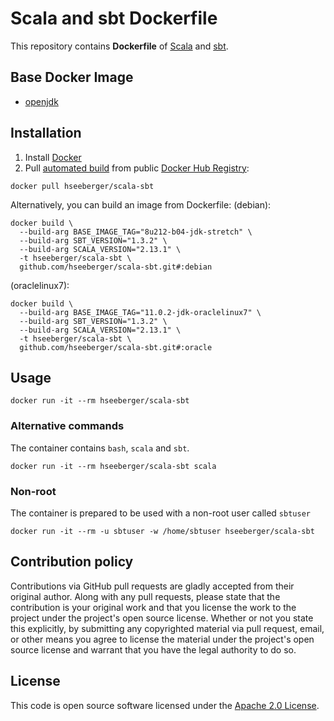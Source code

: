 # Scala and sbt Dockerfile

This repository contains **Dockerfile** of [Scala](http://www.scala-lang.org) and [sbt](http://www.scala-sbt.org).


## Base Docker Image ##

* [openjdk](https://hub.docker.com/_/openjdk)


## Installation ##

1. Install [Docker](https://www.docker.com)
2. Pull [automated build](https://hub.docker.com/r/hseeberger/scala-sbt/) from public [Docker Hub Registry](https://registry.hub.docker.com):
```
docker pull hseeberger/scala-sbt
```
Alternatively, you can build an image from Dockerfile:
(debian):
```
docker build \
  --build-arg BASE_IMAGE_TAG="8u212-b04-jdk-stretch" \
  --build-arg SBT_VERSION="1.3.2" \
  --build-arg SCALA_VERSION="2.13.1" \
  -t hseeberger/scala-sbt \
  github.com/hseeberger/scala-sbt.git#:debian
```
(oraclelinux7):
```
docker build \
  --build-arg BASE_IMAGE_TAG="11.0.2-jdk-oraclelinux7" \
  --build-arg SBT_VERSION="1.3.2" \
  --build-arg SCALA_VERSION="2.13.1" \
  -t hseeberger/scala-sbt \
  github.com/hseeberger/scala-sbt.git#:oracle
```

## Usage ##

```
docker run -it --rm hseeberger/scala-sbt
```

### Alternative commands ###
The container contains `bash`, `scala` and `sbt`.

```
docker run -it --rm hseeberger/scala-sbt scala
```

### Non-root ###
The container is prepared to be used with a non-root user called `sbtuser`

```
docker run -it --rm -u sbtuser -w /home/sbtuser hseeberger/scala-sbt
```

## Contribution policy ##

Contributions via GitHub pull requests are gladly accepted from their original author. Along with any pull requests, please state that the contribution is your original work and that you license the work to the project under the project's open source license. Whether or not you state this explicitly, by submitting any copyrighted material via pull request, email, or other means you agree to license the material under the project's open source license and warrant that you have the legal authority to do so.


## License ##

This code is open source software licensed under the [Apache 2.0 License]("http://www.apache.org/licenses/LICENSE-2.0.html").

